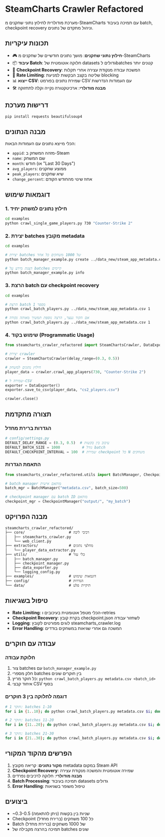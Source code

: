 # SteamCharts Crawler Refactored

מערכת מודולרית לחילוץ נתוני שחקנים מ-SteamCharts עם תמיכה בעיבוד batch, checkpoint recovery וניהול מתקדם של נתונים.

## תכונות עיקריות

- 🎮 **חילוץ נתוני שחקנים**: מושך נתונים חודשיים של שחקנים מ-SteamCharts
- 📦 **עיבוד Batch**: חלוקה אוטומטית של datasets גדולים לbatches קטנים יותר  
- 💾 **Checkpoint Recovery**: המשכת עבודה מנקודת עצירה אחרי תקלות
- 🔄 **Rate Limiting**: שליטה בקצב הבקשות למניעת blocking
- 📊 **ייצוא CSV**: שמירת נתונים בפורמט CSV עם העמודות הנדרשות
- 🛠️ **מבנה מודולרי**: ארכיטקטורה נקייה וקלה לתחזוקה

## דרישות מערכת

```bash
pip install requests beautifulsoup4
```

## מבנה הנתונים

הכלי מייצא נתונים עם העמודות הבאות:
- `appid`: מזהה המשחק ב-Steam
- `name`: שם המשחק  
- `month`: חודש (או "Last 30 Days")
- `avg_players`: ממוצע שחקנים
- `peak_players`: שיא שחקנים
- `change_percent`: אחוז שינוי מהחודש הקודם

## דוגמאות שימוש

### 1. חילוץ נתונים למשחק יחיד

```bash
cd examples
python crawl_single_game_players.py 730 "Counter-Strike 2"
```

### 2. יצירת batches מקובץ metadata

```bash
cd examples

# יצירת batches של 1000 משחקים כל אחד
python batch_manager_example.py create ../data_new/steam_app_metadata.csv 1000

# הצגת מידע על batches קיימים  
python batch_manager_example.py info
```

### 3. הרצת batch עם checkpoint recovery

```bash
cd examples

# הרצת batch מספר 1
python crawl_batch_players.py ../data_new/steam_app_metadata.csv 1

# אם הקוד נעצר, הרצה נוספת תמשיך מאותה נקודה
python crawl_batch_players.py ../data_new/steam_app_metadata.csv 1
```

### 4. שימוש בקוד (Programmatic Usage)

```python
from steamcharts_crawler_refactored import SteamChartsCrawler, DataExporter

# יצירת crawler
crawler = SteamChartsCrawler(delay_range=(0.3, 0.5))

# חילוץ נתונים למשחק
player_data = crawler.crawl_app_players(730, "Counter-Strike 2")

# שמירה ל-CSV
exporter = DataExporter()
exporter.save_to_csv(player_data, "cs2_players.csv")

crawler.close()
```

## תצורה מתקדמת

### הגדרות ברירת מחדל

```python
# config/settings.py
DEFAULT_DELAY_RANGE = (0.3, 0.5)  # עיכוב בין בקשות
DEFAULT_BATCH_SIZE = 1000          # גודל batch
DEFAULT_CHECKPOINT_INTERVAL = 100  # שמירת checkpoint כל N משחקים
```

### התאמת הגדרות

```python
from steamcharts_crawler_refactored.utils import BatchManager, CheckpointManager

# batch manager מותאם אישית
batch_mgr = BatchManager("metadata.csv", batch_size=500)

# checkpoint manager עם batch ID מותאם
checkpoint_mgr = CheckpointManager("output/", "my_batch")
```

## מבנה הפרויקט

```
steamcharts_crawler_refactored/
├── core/                    # רכיבי ליבה
│   ├── steamcharts_crawler.py
│   └── web_client.py
├── extractors/              # מחלצי נתונים
│   └── player_data_extractor.py
├── utils/                   # כלי עזר
│   ├── batch_manager.py
│   ├── checkpoint_manager.py
│   ├── data_exporter.py
│   └── logging_config.py
├── examples/                # דוגמאות שימוש
├── config/                  # הגדרות
└── data/                    # תיקיית פלט
```

## טיפול בשגיאות

- **Rate Limiting**: הכלי מטפל אוטומטית בעיכובים ו-retries
- **Checkpoint Recovery**: בקרת קובץ checkpoint.json לשחזור עבודה
- **Logging**: לוגים מפורטים לקובץ steamcharts_crawler.log
- **Error Handling**: המשכה גם אחרי שגיאות במשחקים בודדים

## עבודה עם חוקרים

### חלוקת עבודה

1. צור batches עם `batch_manager_example.py`
2. חלק מספרי batches בין חוקרים שונים
3. כל חוקר מריץ: `python crawl_batch_players.py metadata.csv <batch_id>`
4. איחוד קבצי CSV בסוף

### דוגמה לחלוקה בין 3 חוקרים

```bash
# חוקר 1: batches 1-10
for i in {1..10}; do python crawl_batch_players.py metadata.csv $i; done

# חוקר 2: batches 11-20  
for i in {11..20}; do python crawl_batch_players.py metadata.csv $i; done

# חוקר 3: batches 21-30
for i in {21..30}; do python crawl_batch_players.py metadata.csv $i; done
```

## הפרשים מהקוד המקורי

1. **מקור נתונים**: קריאה מקובץ metadata במקום Steam API
2. **Checkpoint Recovery**: שמירה אוטומטית והמשכה מנקודת עצירה  
3. **מבנה מודולרי**: חלוקה לרכיבים נפרדים
4. **Batch Processing**: תמיכה בעיבוד datasets גדולים
5. **Error Handling**: טיפול משופר בשגיאות

## ביצועים

- ~0.3-0.5 שניות בין בקשות (ניתן להתאמה)
- Checkpoint כל 100 משחקים (ברירת מחדל)  
- Batch של 1000 משחקים (ברירת מחדל)
- תמיכה בהרצה מקבילה של batches שונים
